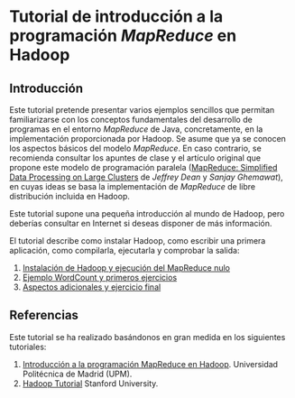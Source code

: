 # Tutorial de introducción a la programación *MapReduce* en Hadoop

## Introducción
Este tutorial pretende presentar varios ejemplos sencillos que permitan familiarizarse con los conceptos fundamentales del desarrollo de programas en el entorno *MapReduce* de Java, concretamente, en la implementación proporcionada por Hadoop. Se asume que ya se conocen los aspectos básicos del modelo *MapReduce*. En caso contrario, se recomienda consultar los apuntes de clase y el artículo original que propone este modelo de programación paralela ([MapReduce: Simplified Data Processing on Large Clusters](http://static.googleusercontent.com/media/research.google.com/es//archive/mapreduce-osdi04.pdf) de *Jeffrey Dean* y *Sanjay Ghemawat*), en cuyas ideas se basa la implementación de *MapReduce* de libre distribución incluida en Hadoop.

Este tutorial supone una pequeña introducción al mundo de Hadoop, pero deberías consultar en Internet si deseas disponer de más información.

El tutorial describe como instalar Hadoop, como escribir una primera aplicación, como compilarla, ejecutarla y comprobar la salida:

1. [Instalación de Hadoop y ejecución del MapReduce nulo](instalacion.md)
2. [Ejemplo WordCount y primeros ejercicios](wordcount.md)
3. [Aspectos adicionales y ejercicio final](aspectos.md)

## Referencias

Este tutorial se ha realizado basándonos en gran medida en los siguientes tutoriales:

1. [Introducción a la programación MapReduce en Hadoop](http://laurel.datsi.fi.upm.es/docencia/asignaturas/ppd). Universidad Politécnica de Madrid (UPM).
2. [Hadoop Tutorial](http://snap.stanford.edu/class/cs246-2017/homeworks/hw0/tutorialv3.pdf) Stanford University.
